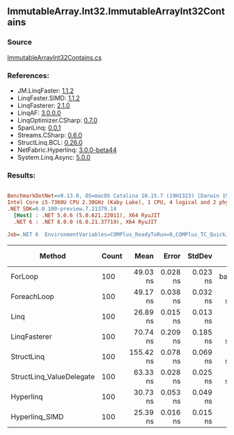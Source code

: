 ﻿## ImmutableArray.Int32.ImmutableArrayInt32Contains

### Source
[ImmutableArrayInt32Contains.cs](../LinqBenchmarks/ImmutableArray/Int32/ImmutableArrayInt32Contains.cs)

### References:
- JM.LinqFaster: [1.1.2](https://www.nuget.org/packages/JM.LinqFaster/1.1.2)
- LinqFaster.SIMD: [1.1.2](https://www.nuget.org/packages/LinqFaster.SIMD/1.0.3)
- LinqFasterer: [2.1.0](https://www.nuget.org/packages/LinqFasterer/2.1.0)
- LinqAF: [3.0.0.0](https://www.nuget.org/packages/LinqAF/3.0.0.0)
- LinqOptimizer.CSharp: [0.7.0](https://www.nuget.org/packages/LinqOptimizer.CSharp/0.7.0)
- SpanLinq: [0.0.1](https://www.nuget.org/packages/SpanLinq/0.0.1)
- Streams.CSharp: [0.6.0](https://www.nuget.org/packages/Streams.CSharp/0.6.0)
- StructLinq.BCL: [0.26.0](https://www.nuget.org/packages/StructLinq/0.26.0)
- NetFabric.Hyperlinq: [3.0.0-beta44](https://www.nuget.org/packages/NetFabric.Hyperlinq/3.0.0-beta44)
- System.Linq.Async: [5.0.0](https://www.nuget.org/packages/System.Linq.Async/5.0.0)

### Results:
``` ini

BenchmarkDotNet=v0.13.0, OS=macOS Catalina 10.15.7 (19H1323) [Darwin 19.6.0]
Intel Core i5-7360U CPU 2.30GHz (Kaby Lake), 1 CPU, 4 logical and 2 physical cores
.NET SDK=6.0.100-preview.7.21379.14
  [Host] : .NET 5.0.6 (5.0.621.22011), X64 RyuJIT
  .NET 6 : .NET 6.0.0 (6.0.21.37719), X64 RyuJIT

Job=.NET 6  EnvironmentVariables=COMPlus_ReadyToRun=0,COMPlus_TC_QuickJitForLoops=1,COMPlus_TieredPGO=1  Runtime=.NET 6.0  

```
|                   Method | Count |      Mean |    Error |   StdDev |        Ratio | RatioSD |  Gen 0 | Gen 1 | Gen 2 | Allocated |
|------------------------- |------ |----------:|---------:|---------:|-------------:|--------:|-------:|------:|------:|----------:|
|                  ForLoop |   100 |  49.03 ns | 0.028 ns | 0.023 ns |     baseline |         |      - |     - |     - |         - |
|              ForeachLoop |   100 |  49.17 ns | 0.038 ns | 0.032 ns | 1.00x slower |   0.00x |      - |     - |     - |         - |
|                     Linq |   100 |  26.89 ns | 0.015 ns | 0.013 ns | 1.82x faster |   0.00x |      - |     - |     - |         - |
|             LinqFasterer |   100 |  70.74 ns | 0.209 ns | 0.185 ns | 1.44x slower |   0.00x | 0.2142 |     - |     - |     448 B |
|               StructLinq |   100 | 155.42 ns | 0.078 ns | 0.069 ns | 3.17x slower |   0.00x | 0.0153 |     - |     - |      32 B |
| StructLinq_ValueDelegate |   100 |  63.33 ns | 0.028 ns | 0.025 ns | 1.29x slower |   0.00x |      - |     - |     - |         - |
|                Hyperlinq |   100 |  30.73 ns | 0.053 ns | 0.049 ns | 1.60x faster |   0.00x |      - |     - |     - |         - |
|           Hyperlinq_SIMD |   100 |  25.39 ns | 0.016 ns | 0.015 ns | 1.93x faster |   0.00x |      - |     - |     - |         - |
